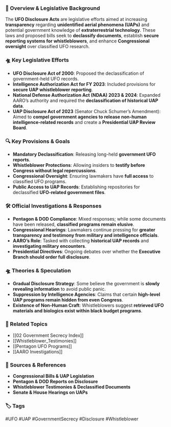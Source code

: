
### 📅 Overview & Legislative Background

The **UFO Disclosure Acts** are legislative efforts aimed at increasing **transparency** regarding **unidentified aerial phenomena (UAPs)** and potential government knowledge of **extraterrestrial technology**. These laws and proposed bills seek to **declassify documents**, establish **secure reporting systems for whistleblowers**, and enhance **Congressional oversight** over classified UFO research.

### 🛸 Key Legislative Efforts

- **UFO Disclosure Act of 2000**: Proposed the declassification of government-held UFO records.
- **Intelligence Authorization Act for FY 2023**: Included provisions for **secure UAP whistleblower reporting**.
- **National Defense Authorization Act (NDAA) 2023 & 2024**: Expanded AARO’s authority and required the **declassification of historical UAP data**.
- **UAP Disclosure Act of 2023** (Senator Chuck Schumer’s Amendment): Aimed to **compel government agencies to release non-human intelligence-related records** and create a **Presidential UAP Review Board**.

### 🔍 Key Provisions & Goals

- **Mandatory Declassification**: Releasing long-held **government UFO reports**.
- **Whistleblower Protections**: Allowing insiders to **testify before Congress without legal repercussions**.
- **Congressional Oversight**: Ensuring lawmakers have **full access** to classified UFO programs.
- **Public Access to UAP Records**: Establishing repositories for declassified **UFO-related government files**.

### 🛠 Official Investigations & Responses

- **Pentagon & DOD Compliance**: Mixed responses; while some documents have been released, **classified programs remain elusive**.
- **Congressional Hearings**: Lawmakers continue pressing for **greater transparency and testimony from military and intelligence officials**.
- **AARO’s Role**: Tasked with collecting **historical UAP records** and **investigating military encounters**.
- **Presidential Directives**: Ongoing debates over whether the **Executive Branch should order full disclosure**.

### 🛸 Theories & Speculation

- **Gradual Disclosure Strategy**: Some believe the government is **slowly revealing information** to avoid public panic.
- **Suppression by Intelligence Agencies**: Claims that certain **high-level UAP programs remain hidden from even Congress**.
- **Existence of Non-Human Craft**: Whistleblowers suggest **retrieved UFO materials and biologics exist within black budget programs**.

### 🔗 Related Topics

- [[02 Government Secrecy Index]]
- [[Whistleblower_Testimonies]]
- [[Pentagon UFO Programs]]
- [[AARO Investigations]]

### 📂 Sources & References

- **Congressional Bills & UAP Legislation**
- **Pentagon & DOD Reports on Disclosure**
- **Whistleblower Testimonies & Declassified Documents**
- **Senate & House Hearings on UAPs**

### 🏷 Tags

#UFO #UAP #GovernmentSecrecy #Disclosure #Whistleblower
